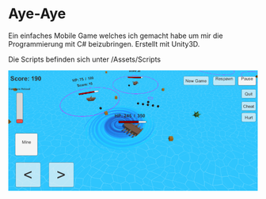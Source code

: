 # Aye-Aye

Ein einfaches Mobile Game welches ich gemacht habe um mir die Programmierung mit C# beizubringen.
Erstellt mit Unity3D.

Die Scripts befinden sich unter /Assets/Scripts

![Screenshot](AyeAyeScreenshot.png)

